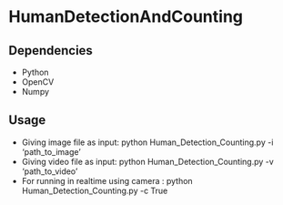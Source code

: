 # HumanDetectionAndCounting

## Dependencies
* Python
* OpenCV
* Numpy

## Usage
* Giving image file as input: python Human_Detection_Counting.py -i ‘path_to_image’
* Giving video file as input: python Human_Detection_Counting.py -v ‘path_to_video’
* For running in realtime using camera : python Human_Detection_Counting.py -c True
